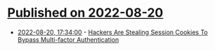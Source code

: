 # [Published on 2022-08-20](index.md)

* [2022-08-20, 17:34:00](https://it.slashdot.org/story/22/08/20/0332200/hackers-are-stealing-session-cookies-to-bypass-multi-factor-authentication?utm_source=rss1.0mainlinkanon&utm_medium=feed) - [Hackers Are Stealing Session Cookies To Bypass Multi-factor Authentication](https://it.slashdot.org/story/22/08/20/0332200/hackers-are-stealing-session-cookies-to-bypass-multi-factor-authentication?utm_source=rss1.0mainlinkanon&utm_medium=feed)
